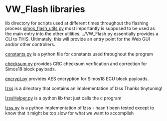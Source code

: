 # VW_Flash libraries
lib directory for scripts used at different times throughout the flashing process
[simos_flash_utils.py](simos_flash_utils.py) most importantly is supposed to be used as the main entry into the other utilities.  ../VW_Flash.py essentially provides a CLI to THIS.  Ultimately, this will provide an entry point for the Web GUI and/or other controllers.

[constants.py](constants.py) is a python file for constants used throughout the program

[checksum.py](checksum.py) provides CRC checksum verification and correction for Simos18 block payloads.

[encrypt.py](encrypt.py) provides AES encryption for Simos18 ECU block payloads.

[lzss](lzss) is a directory that contains an implementation of lzss Thanks tinytuning!

[lzssHelper.py](lszzHelper.py) is a python lib that just calls the c program

[lzss.py](lzss.py) is a python implementation of lzss - hasn't been tested except to know that it might be too slow for what we want to accomplish
